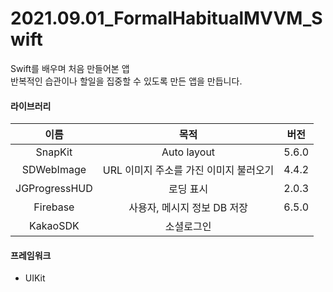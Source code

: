 # 2021.09.01_FormalHabitualMVVM_Swift
Swift를 배우며 처음 만들어본 앱   
반복적인 습관이나 할일을 집중할 수 있도록 만든 앱을 만듭니다.

#### 라이브러리   
|이름|목적|버전|
|:------:|:---:|:---:|
|SnapKit|Auto layout|5.6.0|
|SDWebImage|URL 이미지 주소를 가진 이미지 불러오기|4.4.2|
|JGProgressHUD|로딩 표시|2.0.3|
|Firebase|사용자, 메시지 정보 DB 저장|6.5.0|
|KakaoSDK|소셜로그인| |
   
#### 프레임워크
- UIKit
